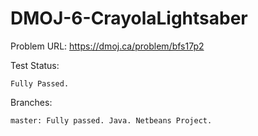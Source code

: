 # DMOJ-6-CrayolaLightsaber

Problem URL:
    https://dmoj.ca/problem/bfs17p2
    
Test Status:
    
    Fully Passed.
    
Branches:

    master: Fully passed. Java. Netbeans Project.
